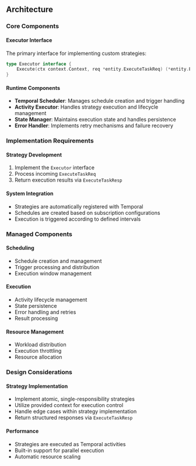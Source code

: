 ## Architecture

### Core Components

#### Executor Interface

The primary interface for implementing custom strategies:

```go
type Executor interface {
    Execute(ctx context.Context, req *entity.ExecuteTaskReq) (*entity.ExecuteTaskResp, error)
}
```

#### Runtime Components

- **Temporal Scheduler**: Manages schedule creation and trigger handling
- **Activity Executor**: Handles strategy execution and lifecycle management
- **State Manager**: Maintains execution state and handles persistence
- **Error Handler**: Implements retry mechanisms and failure recovery

### Implementation Requirements

#### Strategy Development

1. Implement the `Executor` interface
2. Process incoming `ExecuteTaskReq`
3. Return execution results via `ExecuteTaskResp`

#### System Integration

- Strategies are automatically registered with Temporal
- Schedules are created based on subscription configurations
- Execution is triggered according to defined intervals

### Managed Components

#### Scheduling

- Schedule creation and management
- Trigger processing and distribution
- Execution window management

#### Execution

- Activity lifecycle management
- State persistence
- Error handling and retries
- Result processing

#### Resource Management

- Workload distribution
- Execution throttling
- Resource allocation

### Design Considerations

#### Strategy Implementation

- Implement atomic, single-responsibility strategies
- Utilize provided context for execution control
- Handle edge cases within strategy implementation
- Return structured responses via `ExecuteTaskResp`

#### Performance

- Strategies are executed as Temporal activities
- Built-in support for parallel execution
- Automatic resource scaling
